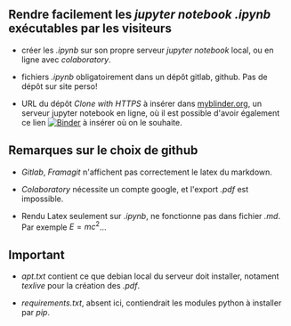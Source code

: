 ## Rendre facilement les *jupyter notebook .ipynb* exécutables par les visiteurs

* créer les *.ipynb* sur son propre serveur *jupyter notebook* local, ou en ligne avec *colaboratory*.

* fichiers *.ipynb* obligatoirement dans un dépôt gitlab, github. Pas de dépôt sur site perso! 

* URL du dépôt *Clone with HTTPS* à insérer dans [myblinder.org](myblinder.org), un serveur jupyter notebook en ligne, où il est possible d'avoir également ce lien [![Binder](https://mybinder.org/badge_logo.svg)](https://mybinder.org/v2/gh/fgachelin/physique-python.git/master) à insérer où on le souhaite.

## Remarques sur le choix de github


* *Gitlab*, *Framagit* n'affichent pas correctement le latex du markdown.


* *Colaboratory* nécessite un compte google, et l'export *.pdf* est impossible.


* Rendu Latex seulement sur *.ipynb*, ne fonctionne pas dans fichier *.md*. Par exemple $E=mc^2$...


## Important


* *apt.txt* contient ce que debian local du serveur doit installer, notament *texlive* pour la création des *.pdf*.


* *requirements.txt*, absent ici, contiendrait les modules python à installer par *pip*.
